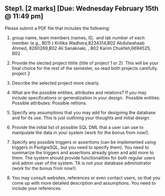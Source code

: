 ## Step1. [2 marks] [Due: Wednesday February 15th @ 11:49 pm] 

Please submit a PDF file that includes the following:
1. group name, team members (names, ID,  and lab number of each member (e.g., B01) )
Kritika Wadhera,8234314,B02
Abdulwahaab Ahmed, 8260269,B02
Ali Sanaknaki,  , B02
Karim Chukfeh,6694525, B02

2. Provide the slected project tititle (title of project 1 or 2). This will be your final choice for the rest of the semester, so read both projects carefully. 
project 2

3. Describe the selected project more clearly. 

4. What are the possible entities, attributes and relations? If you may include specifications or generalization in your design.  
Possible entities:
Possible attributes:
Possible reltions:

5. Specify any assumptions that you may add for designing the database and for its use. This is just outlining your thoughts and initial design.  

6. Provide the initial list of possible SQL DML that a user can use to manipulate the data in your system (work for the bonus from now!). 

7. Specify any possible triggers or assertions (can be implemented using triggers in PsotgreSQL, but you need to specify them). You need to summarize the triggers and assertions already given and add more to them. The system should provide functionalities for both regular users and admin user of the system. TA is not your database administrator (work for the bonus from now!). 

8. You may consult websites, references or even contact users, so that you come up with more detailed description and assumptions. You need to include your references. 
